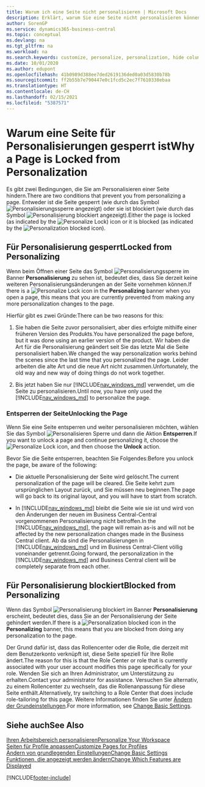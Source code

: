 ```yaml
---
title: Warum ich eine Seite nicht personalisieren | Microsoft Docs
description: Erklärt, warum Sie eine Seite nicht personalisieren können und was Sie tun können, um sie zu entsperren, sodass Sie sie anpassen können.
author: SorenGP
ms.service: dynamics365-business-central
ms.topic: conceptual
ms.devlang: na
ms.tgt_pltfrm: na
ms.workload: na
ms.search.keywords: customize, personalize, personalization, hide columns, remove fields, move fields
ms.date: 10/01/2020
ms.author: edupont
ms.openlocfilehash: 41b0989d388ee7ded2619136ded0a03d5830b78b
ms.sourcegitcommit: ff2b55b7e790447e0c1fcd5c2ec7f7610338ebaa
ms.translationtype: HT
ms.contentlocale: de-CH
ms.lasthandoff: 02/15/2021
ms.locfileid: "5387571"
---
```

# <a name="why-a-page-is-locked-from-personalization"></a><span data-ttu-id="df093-103">Warum eine Seite für Personalisierungen gesperrt ist</span><span class="sxs-lookup"><span data-stu-id="df093-103">Why a Page is Locked from Personalization</span></span>

<span data-ttu-id="df093-104">Es gibt zwei Bedingungen, die Sie am Personalisieren einer Seite hindern.</span><span class="sxs-lookup"><span data-stu-id="df093-104">There are two conditions that prevent you from personalizing a page.</span></span> <span data-ttu-id="df093-105">Entweder ist die Seite gesperrt (wie durch das Symbol ![Personalisierungssperre](media/personalization-lock-icon.png "Personalisieren sperren") angezeigt) oder sie ist blockiert (wie durch das Symbol ![Personalisierung blockiert](media/personalization-blocked-icon.png "Personalisierung blockiert") angezeigt).</span><span class="sxs-lookup"><span data-stu-id="df093-105">Either the page is locked (as indicated by the ![Personalize Lock](media/personalization-lock-icon.png "Personalize lock")) icon or it is blocked (as indicated by the ![Personalization blocked](media/personalization-blocked-icon.png "Personalization blocked") icon).</span></span>

## <a name="locked-from-personalizing"></a><span data-ttu-id="df093-106">Für Personalisierung gesperrt</span><span class="sxs-lookup"><span data-stu-id="df093-106">Locked from Personalizing</span></span>

<span data-ttu-id="df093-107">Wenn beim Öffnen einer Seite das Symbol ![Personalisierungssperre](media/personalization-lock-icon.png "Personalisieren sperren") im Banner **Personalisierung** zu sehen ist, bedeutet dies, dass Sie derzeit keine weiteren Personalisierungsänderungen an der Seite vornehmen können.</span><span class="sxs-lookup"><span data-stu-id="df093-107">If there is a ![Personalize Lock](media/personalization-lock-icon.png "Personalize lock") icon in the **Personalizing** banner when you open a page, this means that you are currently prevented from making any more personalization changes to the page.</span></span>

<!-- This is because we changed the way personalization works behind the scenes since the last time that you personalized the page. Unfortunately, the old way and new of doing things do not work together.

The page currently includes the last personalization changes that you made. If you want to continue personalizing the page, then you can choose the lock icon and then **Unlock**. Just be aware that if you choose to unlock the page, the current personalization of the page will be cleared, and you will have to start from scratch.
-->

<span data-ttu-id="df093-108">Hierfür gibt es zwei Gründe:</span><span class="sxs-lookup"><span data-stu-id="df093-108">There can be two reasons for this:</span></span>

1. <span data-ttu-id="df093-109">Sie haben die Seite zuvor personalisiert, aber dies erfolgte mithilfe einer früheren Version des Produkts.</span><span class="sxs-lookup"><span data-stu-id="df093-109">You have personalized the page before, but it was done using an earlier version of the product.</span></span> <span data-ttu-id="df093-110">Wir haben die Art für die Personalisierung geändert seit Sie das letzte Mal die Seite personalisiert haben.</span><span class="sxs-lookup"><span data-stu-id="df093-110">We changed the way personalization works behind the scenes since the last time that you personalized the page.</span></span> <span data-ttu-id="df093-111">Leider arbeiten die alte Art und die neue Art nicht zusammen.</span><span class="sxs-lookup"><span data-stu-id="df093-111">Unfortunately, the old way and new way of doing things do not work together.</span></span>

2. <span data-ttu-id="df093-112">Bis jetzt haben Sie nur [!INCLUDE[nav_windows_md](includes/nav_windows_md.md)] verwendet, um die Seite zu personalisieren.</span><span class="sxs-lookup"><span data-stu-id="df093-112">Until now, you have only used the [!INCLUDE[nav_windows_md](includes/nav_windows_md.md)] to personalize the page.</span></span>

### <a name="unlocking-the-page"></a><span data-ttu-id="df093-113">Entsperren der Seite</span><span class="sxs-lookup"><span data-stu-id="df093-113">Unlocking the Page</span></span>

<span data-ttu-id="df093-114">Wenn Sie eine Seite entsperren und weiter personalisieren möchten, wählen Sie das Symbol ![Personalisieren Sperre](media/personalization-lock-icon.png "Personalisieren sperren") und dann die Aktion **Entsperren**.</span><span class="sxs-lookup"><span data-stu-id="df093-114">If you want to unlock a page and continue personalizing it, choose the ![Personalize Lock](media/personalization-lock-icon.png "Personalize lock") icon, and then choose the **Unlock** action.</span></span>  

<span data-ttu-id="df093-115">Bevor Sie die Seite entsperren, beachten Sie Folgendes:</span><span class="sxs-lookup"><span data-stu-id="df093-115">Before you unlock the page, be aware of the following:</span></span>

- <span data-ttu-id="df093-116">Die aktuelle Personalisierung der Seite wird gelöscht.</span><span class="sxs-lookup"><span data-stu-id="df093-116">The current personalization of the page will be cleared.</span></span> <span data-ttu-id="df093-117">Die Seite kehrt zum ursprünglichen Layout zurück, und Sie müssen neu beginnen.</span><span class="sxs-lookup"><span data-stu-id="df093-117">The page will go back to its original layout, and you will have to start from scratch.</span></span>

- <span data-ttu-id="df093-118">In [!INCLUDE[nav_windows_md](includes/nav_windows_md.md)] bleibt die Seite wie sie ist und wird von den Änderungen der neuen im Business Central-Central vorgenommenen Personalisierung nicht betroffen.</span><span class="sxs-lookup"><span data-stu-id="df093-118">In the [!INCLUDE[nav_windows_md](includes/nav_windows_md.md)], the page will remain as-is and will not be affected by the new personalization changes made in the Business Central client.</span></span> <span data-ttu-id="df093-119">Ab da sind die Personalisierungen in [!INCLUDE[nav_windows_md](includes/nav_windows_md.md)] und im Business Central-Client völlig voneinander getrennt.</span><span class="sxs-lookup"><span data-stu-id="df093-119">Going forward, the personalization in the [!INCLUDE[nav_windows_md](includes/nav_windows_md.md)] and Business Central client will be completely separate from each other.</span></span>

## <a name="blocked-from-personalizing"></a><span data-ttu-id="df093-120">Für Personalisierung blockiert</span><span class="sxs-lookup"><span data-stu-id="df093-120">Blocked from Personalizing</span></span>

<span data-ttu-id="df093-121">Wenn das Symbol ![Personalisierung blockiert](media/personalization-blocked-icon.png "Personalisierung blockiert") im Banner **Personalisierung** erscheint, bedeutet dies, dass Sie an der Personalisierung der Seite gehindert werden.</span><span class="sxs-lookup"><span data-stu-id="df093-121">If there is a ![Personalization blocked](media/personalization-blocked-icon.png "Personalization blocked") icon in the **Personalizing** banner, this means that you are blocked from doing any personalization to the page.</span></span>

<!-- Only text is translated, so removing this image for non-English UX reasons.  ![Personalize blocked](media/personalization-blocked.png "Personalize lock") -->

<span data-ttu-id="df093-122">Der Grund dafür ist, dass das Rollencenter oder die Rolle, die derzeit mit dem Benutzerkonto verknüpft ist, diese Seite speziell für Ihre Rolle ändert.</span><span class="sxs-lookup"><span data-stu-id="df093-122">The reason for this is that the Role Center or role that is currently associated with your user account modifies this page specifically for your role.</span></span> <span data-ttu-id="df093-123">Wenden Sie sich an Ihren Administrator, um Unterstützung zu erhalten.</span><span class="sxs-lookup"><span data-stu-id="df093-123">Contact your administrator for assistance.</span></span> <span data-ttu-id="df093-124">Versuchen Sie alternativ, zu einem Rollencenter zu wechseln, das die Rollenanpassung für diese Seite enthält.</span><span class="sxs-lookup"><span data-stu-id="df093-124">Alternatively, try switching to a Role Center that does include role-tailoring for this page.</span></span> <span data-ttu-id="df093-125">Weitere Informationen finden Sie unter [Ändern der Grundeinstellungen](ui-change-basic-settings.md).</span><span class="sxs-lookup"><span data-stu-id="df093-125">For more information, see [Change Basic Settings](ui-change-basic-settings.md).</span></span>

## <a name="see-also"></a><span data-ttu-id="df093-126">Siehe auch</span><span class="sxs-lookup"><span data-stu-id="df093-126">See Also</span></span>
[<span data-ttu-id="df093-127">Ihren Arbeitsbereich personalisieren</span><span class="sxs-lookup"><span data-stu-id="df093-127">Personalize Your Workspace</span></span>](ui-personalization-user.md)  
[<span data-ttu-id="df093-128">Seiten für Profile anpassen</span><span class="sxs-lookup"><span data-stu-id="df093-128">Customize Pages for Profiles</span></span>](ui-personalization-manage.md)  
[<span data-ttu-id="df093-129">Ändern von grundlegenden Einstellungen</span><span class="sxs-lookup"><span data-stu-id="df093-129">Change Basic Settings</span></span>](ui-change-basic-settings.md)  
[<span data-ttu-id="df093-130">Funktionen, die angezeigt werden ändern</span><span class="sxs-lookup"><span data-stu-id="df093-130">Change Which Features are Displayed</span></span>](ui-experiences.md)  


[!INCLUDE[footer-include](includes/footer-banner.md)]